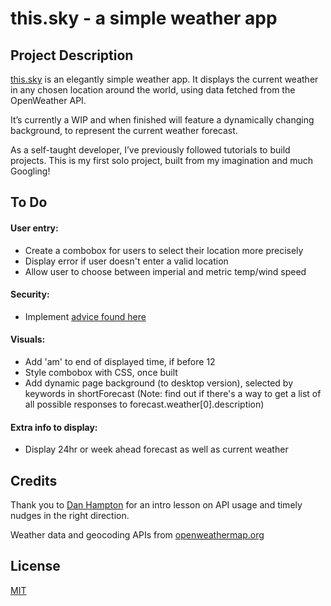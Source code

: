 # this.sky - a simple weather app

## Project Description

[this.sky](https://catehardy.github.io/this.sky/) is an elegantly simple weather app. It displays the current weather in any chosen location around the world, using data fetched from the OpenWeather API.

It’s currently a WIP and when finished will feature a dynamically changing background, to represent the current weather forecast.

As a self-taught developer, I’ve previously followed tutorials to build projects. This is my first solo project, built from my imagination and much Googling!

## To Do

#### User entry:
* Create a combobox for users to select their location more precisely
* Display error if user doesn't enter a valid location
* Allow user to choose between imperial and metric temp/wind speed

#### Security:
* Implement [advice found here](https://www.youtube.com/watch?v=2J3xbMkH2K4)

#### Visuals:
* Add 'am' to end of displayed time, if before 12
* Style combobox with CSS, once built
* Add dynamic page background (to desktop version), selected by keywords in shortForecast (Note: find out if there's a way to get a list of all possible responses to forecast.weather[0].description)

#### Extra info to display:
* Display 24hr or week ahead forecast as well as current weather

## Credits

Thank you to [Dan Hampton](https://github.com/daniel-hampton) for an intro lesson on API usage and timely nudges in the right direction.

Weather data and geocoding APIs from [openweathermap.org](https://openweathermap.org/)

## License

[MIT](https://github.com/catehardy/this.sky/blob/main/LICENSE)
